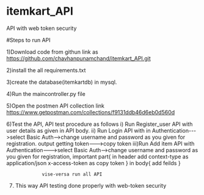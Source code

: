 # itemkart_API
API with web token security

#Steps to run API

1)Download code from githun link as https://github.com/chavhanpunamchand/itemkart_API.git

2)install the all requirements.txt

3)create the database(itemkartdb) in mysql.

4)Run the maincontroller.py file

5)Open the postmen API collection link https://www.getpostman.com/collections/f9131ddb46d6eb0d560d

6)Test the API, API test procedure as follows
                i) Run Register_user API with user details as given in API body.
                ii) Run Login API with in Authentication--->select Basic Auth-->change username and password as you given for registration.
                                                                               output getting token--->copy token
                iii)Run Add item API with Authentication--->select Basic Auth-->change username and password as you given for registration,
                                                                                 important part{ in header add context-type  as application/json
                                                                                               x-access-token as copy token }
                                                                                 in body{
                                                                                 add feilds
                                                                                 }
                                                                                 
                 vise-versa run all API
7) This way API testing done properly with web-token security                 
                 
                 
                 
                 
                 
                                                                                               
                                                                                               
        




